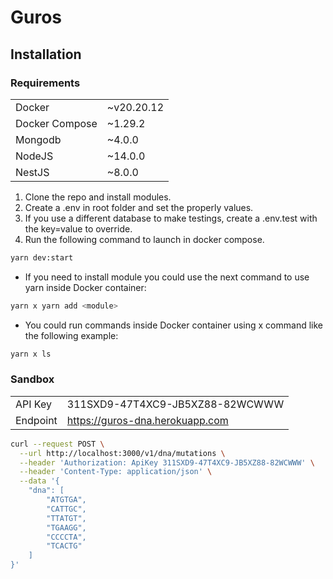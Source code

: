 # Guros

## Installation

### Requirements

|                |            |
| -------------- | ---------- |
| Docker         | ~v20.20.12 |
| Docker Compose | ~1.29.2    |
| Mongodb        | ~4.0.0     |
| NodeJS         | ~14.0.0    |
| NestJS         | ~8.0.0     |

1. Clone the repo and install modules.
2. Create a .env in root folder and set the properly values.
3. If you use a different database to make testings, create a .env.test with the key=value to override.
4. Run the following command to launch in docker compose.

```sh
yarn dev:start
```

- If you need to install module you could use the next command to use yarn inside Docker container:

```sh
yarn x yarn add <module>
```

- You could run commands inside Docker container using x command like the following example:

```sh
yarn x ls
```

### Sandbox

|          |                                 |
| -------- | ------------------------------- |
| API Key  | 311SXD9-47T4XC9-JB5XZ88-82WCWWW |
| Endpoint | https://guros-dna.herokuapp.com |

```sh
curl --request POST \
  --url http://localhost:3000/v1/dna/mutations \
  --header 'Authorization: ApiKey 311SXD9-47T4XC9-JB5XZ88-82WCWWW' \
  --header 'Content-Type: application/json' \
  --data '{
	"dna": [
		"ATGTGA",
		"CATTGC",
		"TTATGT",
		"TGAAGG",
		"CCCCTA",
		"TCACTG"
	]
}'
```

